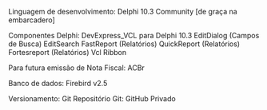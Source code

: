 Linguagem de desenvolvimento: 
Delphi 10.3 Community [de graça na embarcadero]

Componentes Delphi:
DevExpress_VCL para Delphi 10.3
EditDialog (Campos de Busca)
EditSearch
FastReport (Relatórios)
QuickReport (Relatórios)
Fortesreport (Relatórios)
Vcl Ribbon

Para futura emissão de Nota Fiscal:
ACBr

Banco de dados: 
Firebird v2.5

Versionamento:
Git
Repositório Git: 
GitHub Privado

